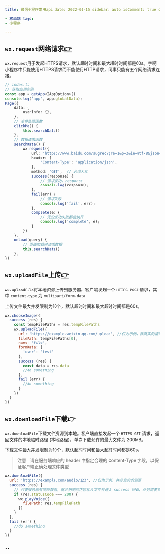 ```yaml
---
title: 微信小程序常用api date: 2022-03-15 sidebar: auto isComment: true categories:

- 移动端 tags:
- 小程序

---
```


## `wx.request`网络请求[👉](https://developers.weixin.qq.com/miniprogram/dev/api/network/request/wx.request.html)

`wx.request`用于发起HTTPS请求，默认超时时间和最大超时时间都是60s。字啊小程序中只能使用HTTPS请求而不能使用HTTP请求，同事只能有五个网络请求连接。

```ts
// index.ts
// 获取应用实例
const app = getApp<IAppOption>()
console.log('app', app.globalData);
Page({
    data: {
        userInfo: {},
    },
    // 事件处理函数
    clickMe() {
        this.searchData()
    },
    // 数据请求函数
    searchData() {
        wx.request({
            url: 'https://www.baidu.com/sugrec?pre=1&p=3&ie=utf-8&json=1&prod=pc&from=pc_web&wd=1&req=2&csor=1',
            header: {
                'Content-Type': 'application/json',
            },
            method: 'GET',  // 必须大写
            success(response) {
                // 请求成功，response
                console.log(response);
            },
            fail(err) {
                // 请求失败
                console.log('fail', err);
            },
            complete(e) {
                // 无论成功失败都会执行
                console.log('complete', e);
            }
        })
    },
    onLoad(query) {
        // 页面加载时请求数据
        this.searchData()
    },
})
```

## `wx.uploadFile`上传[👉](https://developers.weixin.qq.com/miniprogram/dev/api/network/upload/wx.uploadFile.html)

`wx.uploadFile`将本地资源上传到服务器。客户端发起一个 `HTTPS POST` 请求，其中 `content-type` 为 `multipart/form-data`

上传文件最大并发限制为10个，默认超时时间和最大超时时间都是60s。

```js
wx.chooseImage({
  success (res) {
    const tempFilePaths = res.tempFilePaths
    wx.uploadFile({
      url: 'https://example.weixin.qq.com/upload', //仅为示例，非真实的接口地址
      filePath: tempFilePaths[0],
      name: 'file',
      formData: {
        'user': 'test'
      },
      success (res) {
        const data = res.data
        //do something
      },
      fail (err) {
        //do something
      }
    })
  }
})
```

## `wx.downloadFile`下载[👉](https://developers.weixin.qq.com/miniprogram/dev/api/network/download/wx.downloadFile.html)

`wx.downloadFile`下载文件资源到本地。客户端直接发起一个 `HTTPS GET` 请求，返回文件的本地临时路径 (本地路径)，单次下载允许的最大文件为 200MB。

下载文件最大并发限制为10个，默认超时时间和最大超时时间都是60s。

> 注意：请在服务端响应的 header 中指定合理的 Content-Type 字段，以保证客户端正确处理文件类型

```js
wx.downloadFile({
  url: 'https://example.com/audio/123', //仅为示例，并非真实的资源
  success (res) {
    // 只要服务器有响应数据，就会把响应内容写入文件并进入 success 回调，业务需要自行判断是否下载到了想要的内容
    if (res.statusCode === 200) {
      wx.playVoice({
        filePath: res.tempFilePath
      })
    }
  },
  fail (err) {
    //do something
  }
})
```

## ``
